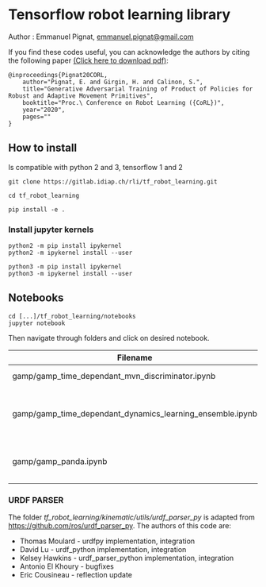# Tensorflow robot learning library

Author : Emmanuel Pignat, emmanuel.pignat@gmail.com

If you find these codes useful, you can acknowledge the authors by citing the following paper [(Click here to download pdf)](http://calinon.ch/papers/Pignat-CORL2020.pdf):

    @inproceedings{Pignat20CORL,
        author="Pignat, E. and Girgin, H. and Calinon, S.",
        title="Generative Adversarial Training of Product of Policies for Robust and Adaptive Movement Primitives",
        booktitle="Proc.\ Conference on Robot Learning ({CoRL})",
        year="2020",
        pages=""
    }

## How to install

Is compatible with python 2 and 3, tensorflow 1 and 2

    git clone https://gitlab.idiap.ch/rli/tf_robot_learning.git

    cd tf_robot_learning

    pip install -e .

### Install jupyter kernels

    python2 -m pip install ipykernel
    python2 -m ipykernel install --user

    python3 -m pip install ipykernel
    python3 -m ipykernel install --user

## Notebooks

	cd [...]/tf_robot_learning/notebooks
	jupyter notebook

Then navigate through folders and click on desired notebook.

| Filename | Description |
|----------|-------------|
| gamp/gamp_time_dependant_mvn_discriminator.ipynb | Simplest example. |
| gamp/gamp_time_dependant_dynamics_learning_ensemble.ipynb | Learning NN dynamics with ensemble network.|
| gamp/gamp_panda.ipynb | Acceleration PoE policy on Panda robot.|



### URDF PARSER

The folder *tf_robot_learning/kinematic/utils/urdf_parser_py* is adapted from https://github.com/ros/urdf_parser_py.
The authors of this code are:

- Thomas Moulard - urdfpy implementation, integration
- David Lu - urdf_python implementation, integration
- Kelsey Hawkins - urdf_parser_python implementation, integration
- Antonio El Khoury - bugfixes
- Eric Cousineau - reflection update